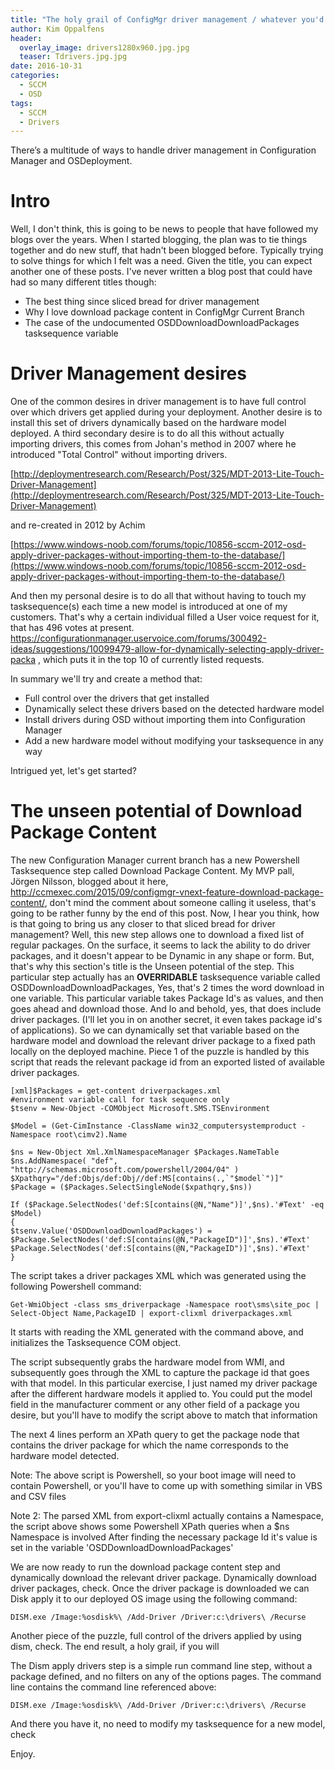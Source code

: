 ```yaml
---
title: "The holy grail of ConfigMgr driver management / whatever you'd like to call it."
author: Kim Oppalfens
header:
  overlay_image: drivers1280x960.jpg.jpg
  teaser: Tdrivers.jpg.jpg
date: 2016-10-31
categories:
  - SCCM
  - OSD
tags:
  - SCCM
  - Drivers
---
```



There’s a multitude of ways to handle driver management in Configuration Manager and OSDeployment.

# Intro
Well, I don't think, this is going to be news to people that have followed my blogs over the years. When I started blogging, the plan was to tie things together and do new stuff, that hadn't been blogged before. Typically trying to solve things for which I felt was a need.
Given the title, you can expect another one of these posts.
I've never written a blog post that could have had so many different titles though:

* The best thing since sliced bread for driver management
* Why I love download package content in ConfigMgr Current Branch
* The case of the undocumented OSDDownloadDownloadPackages tasksequence variable

# Driver Management desires

One of the common desires in driver management is to have full control over which drivers get applied during your deployment.
Another desire is to install this set of drivers dynamically based on the hardware model deployed.
A third secondary desire is to do all this without actually importing drivers, this comes from Johan's method in 2007 where he introduced "Total Control" without importing drivers.

[http://deploymentresearch.com/Research/Post/325/MDT-2013-Lite-Touch-Driver-Management](http://deploymentresearch.com/Research/Post/325/MDT-2013-Lite-Touch-Driver-Management) 

and re-created in 2012 by Achim
 
[https://www.windows-noob.com/forums/topic/10856-sccm-2012-osd-apply-driver-packages-without-importing-them-to-the-database/](https://www.windows-noob.com/forums/topic/10856-sccm-2012-osd-apply-driver-packages-without-importing-them-to-the-database/)

And then my personal desire is to do all that without having to touch my tasksequence(s) each time a new model is introduced at one of my customers.
That's why a certain individual filled a User voice request for it, that has 496 votes at present. https://configurationmanager.uservoice.com/forums/300492-ideas/suggestions/10099479-allow-for-dynamically-selecting-apply-driver-packa
, which puts it in the top 10 of currently listed requests.

In summary we'll try and create a method that:

- Full control over the drivers that get installed
- Dynamically select these drivers based on the detected hardware model
- Install drivers during OSD without importing them into Configuration Manager
- Add a new hardware model without modifying your tasksequence in any way


Intrigued yet, let's get started?
# The unseen potential of Download Package Content

The new Configuration Manager current branch has a new Powershell Tasksequence step called Download Package Content.
My MVP pall, Jörgen Nilsson, blogged about it here, http://ccmexec.com/2015/09/configmgr-vnext-feature-download-package-content/, don't mind the comment about someone calling it useless, that's going to be rather funny by the end of this post.
Now, I hear you think, how is that going to bring us any closer to that sliced bread for driver management? Well, this new step allows one to download a fixed list of regular packages.
On the surface, it seems to lack the ability to do driver packages, and it doesn't appear to be Dynamic in any shape or form.
But, that's why this section's title is the Unseen potential of the step. This particular step actually has an **OVERRIDABLE** tasksequence variable called OSDDownloadDownloadPackages, Yes, that's 2 times the word download in one variable. This particular variable takes Package Id's as values, and then goes ahead and download those. And lo and behold, yes, that does include driver packages. (I'll let you in on another secret, it even takes package id's of applications).
So we can dynamically set that variable based on the hardware model and download the relevant driver package to a fixed path locally on the deployed machine. Piece 1 of the puzzle is handled by this script that reads the relevant package id from an exported listed of available driver packages.

```posh
[xml]$Packages = get-content driverpackages.xml
#environment variable call for task sequence only
$tsenv = New-Object -COMObject Microsoft.SMS.TSEnvironment

$Model = (Get-CimInstance -ClassName win32_computersystemproduct -Namespace root\cimv2).Name

$ns = New-Object Xml.XmlNamespaceManager $Packages.NameTable
$ns.AddNamespace( "def", "http://schemas.microsoft.com/powershell/2004/04" )
$Xpathqry="/def:Objs/def:Obj//def:MS[contains(.,`"$model`")]"
$Package = ($Packages.SelectSingleNode($xpathqry,$ns))

If ($Package.SelectNodes('def:S[contains(@N,"Name")]',$ns).'#Text' -eq $Model)
{
$tsenv.Value('OSDDownloadDownloadPackages') = $Package.SelectNodes('def:S[contains(@N,"PackageID")]',$ns).'#Text'
$Package.SelectNodes('def:S[contains(@N,"PackageID")]',$ns).'#Text'
}
```

The script takes a driver packages XML which was generated using the following Powershell command:

```posh
Get-WmiObject -class sms_driverpackage -Namespace root\sms\site_poc | Select-Object Name,PackageID | export-clixml driverpackages.xml
```

It starts with reading the XML generated with the command above, and initializes the Tasksequence COM object.


The script subsequently grabs the hardware model from WMI, and subsequently  goes through the XML to capture the package id that goes with that model. In this particular exercise, I just named my driver package after the different hardware models it applied to.
You could put the model field in the manufacturer comment or any other field of a package you desire, but you'll have to modify the script above to match that information

The next 4 lines perform an XPath query to get the package node that contains the driver package for which the name corresponds to the hardware model detected.

Note: The above script is Powershell, so your boot image will need to contain Powershell, or you'll have to come up with something similar in VBS and CSV files

Note 2: The parsed XML from export-clixml actually contains a Namespace, the script above shows some Powershell XPath queries when a $ns Namespace is involved
After finding the necessary package Id it's value is set in the variable 'OSDDownloadDownloadPackages'

We are now ready to run the download package content step and dynamically download the relevant driver package.
Dynamically download driver packages, check.
Once the driver package is downloaded we can Disk apply it to our deployed OS image using the following command:

```posh
DISM.exe /Image:%osdisk%\ /Add-Driver /Driver:c:\drivers\ /Recurse
```

Another piece of the puzzle, full control of the drivers applied by using dism, check.
The end result, a holy grail, if you will

The Dism apply drivers step is a simple run command line step, without a package defined, and no filters on any of the options pages.
The command line contains the command line referenced above:

```posh
DISM.exe /Image:%osdisk%\ /Add-Driver /Driver:c:\drivers\ /Recurse
```

And there you have it, no need to modify my tasksequence for a new model, check

Enjoy.